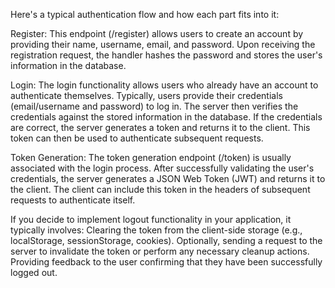 Here's a typical authentication flow and how each part fits into it:

Register: This endpoint (/register) allows users to create an account by providing their name, username, email, and password. Upon receiving the registration request, the handler hashes the password and stores the user's information in the database.

Login: The login functionality allows users who already have an account to authenticate themselves. Typically, users provide their credentials (email/username and password) to log in. The server then verifies the credentials against the stored information in the database. If the credentials are correct, the server generates a token and returns it to the client. This token can then be used to authenticate subsequent requests.

Token Generation: The token generation endpoint (/token) is usually associated with the login process. After successfully validating the user's credentials, the server generates a JSON Web Token (JWT) and returns it to the client. The client can include this token in the headers of subsequent requests to authenticate itself.

If you decide to implement logout functionality in your application, it typically involves:
Clearing the token from the client-side storage (e.g., localStorage, sessionStorage, cookies).
Optionally, sending a request to the server to invalidate the token or perform any necessary cleanup actions.
Providing feedback to the user confirming that they have been successfully logged out.